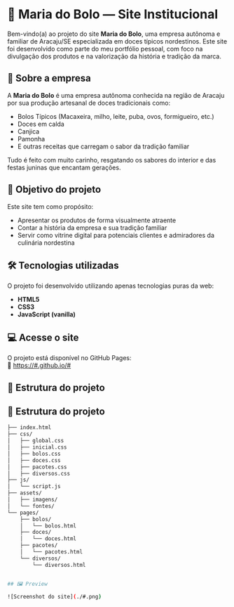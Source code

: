 # 🌽 Maria do Bolo — Site Institucional

Bem-vindo(a) ao projeto do site **Maria do Bolo**, uma empresa autônoma e familiar de Aracaju/SE especializada em doces típicos nordestinos. Este site foi desenvolvido como parte do meu portfólio pessoal, com foco na divulgação dos produtos e na valorização da história e tradição da marca.

## 🏢 Sobre a empresa

A **Maria do Bolo** é uma empresa autônoma conhecida na região de Aracaju por sua produção artesanal de doces tradicionais como:

- Bolos Típicos (Macaxeira, milho, leite, puba, ovos, formigueiro, etc.) 
- Doces em calda  
- Canjica 
- Pamonha 
- E outras receitas que carregam o sabor da tradição familiar  

Tudo é feito com muito carinho, resgatando os sabores do interior e das festas juninas que encantam gerações.

## 🎯 Objetivo do projeto

Este site tem como propósito:

- Apresentar os produtos de forma visualmente atraente  
- Contar a história da empresa e sua tradição familiar  
- Servir como vitrine digital para potenciais clientes e admiradores da culinária nordestina

## 🛠️ Tecnologias utilizadas

O projeto foi desenvolvido utilizando apenas tecnologias puras da web:

- **HTML5**  
- **CSS3**  
- **JavaScript (vanilla)**  

## 💻 Acesse o site

O projeto está disponível no GitHub Pages:  
🔗 [https://#.github.io/#](https://#.github.io/#)

## 📁 Estrutura do projeto

## 📁 Estrutura do projeto

```bash
├── index.html
├── css/
│   ├── global.css
│   ├── inicial.css
│   ├── bolos.css
│   ├── doces.css
│   ├── pacotes.css
│   ├── diversos.css
├── js/
│   └── script.js
├── assets/
│   ├── imagens/
│   └── fontes/
└── pages/
    ├── bolos/
    │   └── bolos.html
    ├── doces/
    │   └── doces.html
    ├── pacotes/
    │   └── pacotes.html
    └── diversos/
        └── diversos.html


## 🖼️ Preview

![Screenshot do site](./#.png)



